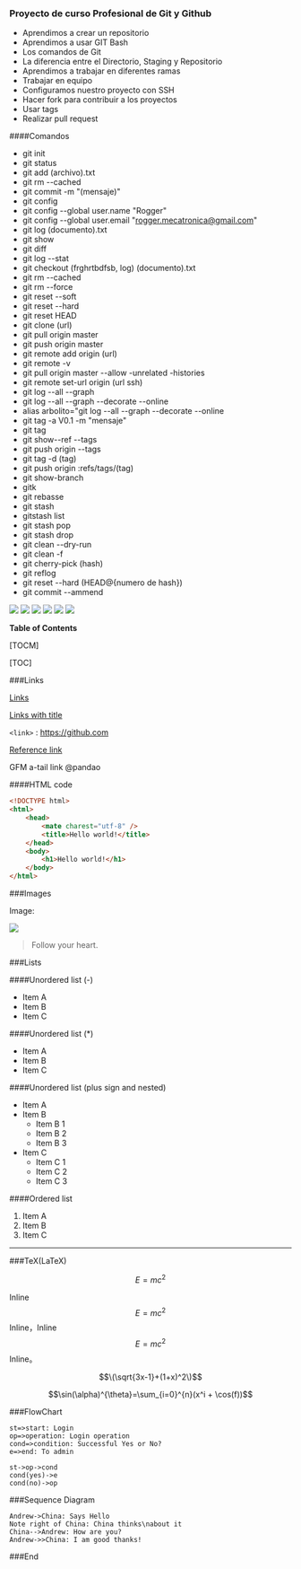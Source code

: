 ### Proyecto de curso Profesional de Git y Github

- Aprendimos a crear un repositorio
- Aprendimos a usar GIT Bash
- Los comandos de Git
- La diferencia entre el Directorio, Staging y Repositorio
- Aprendimos a trabajar en diferentes ramas
- Trabajar en equipo
- Configuramos nuestro proyecto con SSH
- Hacer fork para contribuir a los proyectos
- Usar tags
- Realizar pull request

####Comandos

* git init
* git status
* git add (archivo).txt
* git rm --cached
* git commit -m "(mensaje)"
* git config
* git config --global user.name "Rogger"
* git config --global user.email "rogger.mecatronica@gmail.com"
* git log (documento).txt
* git show
* git diff 
* git log --stat
* git checkout (frghrtbdfsb, log) (documento).txt
* git rm --cached
* git rm --force
* git reset --soft
* git reset --hard
* git reset HEAD
* git clone (url)
* git pull origin master
* git push origin master
* git remote add origin (url)
* git remote -v 
* git pull origin master --allow -unrelated -histories
* git remote set-url origin (url ssh)
* git log --all --graph
* git log --all --graph --decorate --online
* alias arbolito="git log --all --graph --decorate --online
* git tag -a V0.1 -m "mensaje"
* git tag
* git show--ref --tags
* git push origin --tags
* git tag -d (tag)
* git push origin :refs/tags/(tag)
* git show-branch
* gitk
* git rebasse
* git stash
* gitstash list
* git stash pop
* git stash drop
* git clean --dry-run
* git clean -f
* git cherry-pick (hash)
* git reflog
* git reset --hard (HEAD@{numero de hash})
* git commit --ammend


![](https://img.shields.io/github/stars/pandao/editor.md.svg) ![](https://img.shields.io/github/forks/pandao/editor.md.svg) ![](https://img.shields.io/github/tag/pandao/editor.md.svg) ![](https://img.shields.io/github/release/pandao/editor.md.svg) ![](https://img.shields.io/github/issues/pandao/editor.md.svg) ![](https://img.shields.io/bower/v/editor.md.svg)


**Table of Contents**

[TOCM]

[TOC]


###Links

[Links](http://localhost/)

[Links with title](http://localhost/ "link title")

`<link>` : <https://github.com>

[Reference link][id/name] 

[id/name]: http://link-url/

GFM a-tail link @pandao


####HTML code

```html
<!DOCTYPE html>
<html>
    <head>
        <mate charest="utf-8" />
        <title>Hello world!</title>
    </head>
    <body>
        <h1>Hello world!</h1>
    </body>
</html>
```

###Images

Image:

![](https://pandao.github.io/editor.md/examples/images/4.jpg)

> Follow your heart.

###Lists

####Unordered list (-)

- Item A
- Item B
- Item C
     
####Unordered list (*)

* Item A
* Item B
* Item C

####Unordered list (plus sign and nested)
                
+ Item A
+ Item B
    + Item B 1
    + Item B 2
    + Item B 3
+ Item C
    * Item C 1
    * Item C 2
    * Item C 3

####Ordered list
                
1. Item A
2. Item B
3. Item C
                
----
            
###TeX(LaTeX)
   
$$E=mc^2$$

Inline $$E=mc^2$$ Inline，Inline $$E=mc^2$$ Inline。

$$\(\sqrt{3x-1}+(1+x)^2\)$$
                    
$$\sin(\alpha)^{\theta}=\sum_{i=0}^{n}(x^i + \cos(f))$$
                
###FlowChart

```flow
st=>start: Login
op=>operation: Login operation
cond=>condition: Successful Yes or No?
e=>end: To admin

st->op->cond
cond(yes)->e
cond(no)->op
```

###Sequence Diagram
                    
```seq
Andrew->China: Says Hello 
Note right of China: China thinks\nabout it 
China-->Andrew: How are you? 
Andrew->>China: I am good thanks!
```

###End
